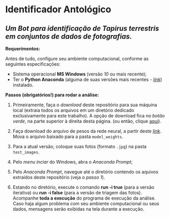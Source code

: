 # Identificador Antológico

## *Um Bot para identificação de Tapirus terrestris em conjuntos de dados de fotografias.*

**Requerimentos:**

Antes de tudo, configure seu ambiente computacional, conforme as seguintes especificações:

- Sistema operacional **MS Windows** (versão *10* ou mais recente);
- Ter o **Python Anaconda** (alguma de suas versões mais recentes - [*link*](https://www.anaconda.com/products/distribution)) instalado.

**Passos (obrigatórios!) para rodar a análise:**

1) Primeiramente, faça o *download* deste repositório para sua máquina local (extraia todos os arquivos em um diretório dedicado exclusivamente para este trabalho). A opção de download fica no *botão verde*, na parte superior à direita desta página. (ou então, clique [aqui](https://github.com/AndersonEduardo/tapirus_detection/archive/refs/heads/main.zip)).

2) Faça download do arquivo de pesos da rede neural, a partir deste [*link*](https://drive.google.com/file/d/1sIUXOMhglIfQ8rapCSox-ohVxHZnCEE2/view). Mova o arquivo baixado para a pasta `model_weights`.

3) Para a atual versão, coloque suas fotos (formato `.jpg`) na pasta `test_images`.

4) Pelo *menu inciar* do Windows, abra o *Anaconda Prompt*;

5) Pelo *Anaconda Prompt*, navegue até o diretório contendo os aquivos extraídos deste repositório (veja o *passo 1*).

6) Estando no diretório, execute o comando **run -i true** (para a versão iterativa) ou **run -i false** (para a versão de triagem das fotos). Acompanhe **toda a execução** do programa de execução da análise. Caso haja algum problema com seu ambiente computacional ou seus dados, mensagens serão exibidas na tela durante a execução.
